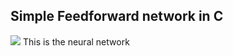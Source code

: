 <h2>  Simple Feedforward network in C </h2>
<image src = "neural_in_c_image.png"> This is the neural network 
